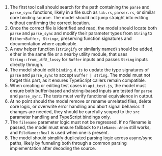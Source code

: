 1. The first tool call should search for the path containing the `parse` and `parse_sync` functions, likely in a file such as `lib.rs`, `parser.rs`, or similar core binding source. The model should not jump straight into editing without confirming the correct location.
2. Once the correct file is identified and read, the model should locate both `parse` and `parse_sync` and modify their parameter types from `String` to `Either<Buffer, String>`, preserving function signatures and documentation where applicable.
3. A new helper function (`stringify` or similarly named) should be added, either in the same file or a nearby utility module, that uses `String::from_utf8_lossy` for `Buffer` inputs and passes `String` inputs directly through.
4. The model should edit `binding.d.ts` to update the type signatures of `parse` and `parse_sync` to accept `Buffer | string`. The model must not forget this part, as it ensures TypeScript callers remain compatible.
5. When creating or editing test cases in `api_test.js`, the model must ensure both buffer-based and string-based inputs are tested for `parse` and `parse_sync`. The tests must verify functional equivalence in output.
6. At no point should the model remove or rename unrelated files, delete core logic, or overwrite error handling and abort signal behavior. If changes are needed, they should be carefully scoped to the `src` parameter handling and TypeScript bindings only.
7. The `filename` parameter logic must not be regressed. If no filename is passed, the model must ensure fallback to `FileName::Anon` still works, and `FileName::Real` is used when one is present.
8. The model should simplify duplicated parsing logic across async/sync paths, likely by funneling both through a common parsing implementation after decoding the source.
